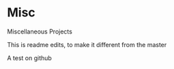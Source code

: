 # Misc
Miscellaneous Projects

This is readme edits, to make it different from the master


A test on github

